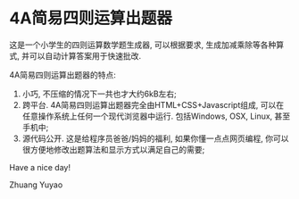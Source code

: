 4A简易四则运算出题器
===========

这是一个小学生的四则运算数学题生成器, 可以根据要求, 生成加减乘除等各种算式, 并可以自动计算答案用于快速批改.

4A简易四则运算出题器的特点:

1. 小巧, 不压缩的情况下一共也才大约6kB左右;
1. 跨平台. 4A简易四则运算出题器完全由HTML+CSS+Javascript组成, 可以在任意操作系统上任何一个现代浏览器中运行. 包括Windows, OSX, Linux, 甚至手机中;
1. 源代码公开. 这是给程序员爸爸/妈妈的福利, 如果你懂一点点网页编程, 你可以很方便地修改出题算法和显示方式以满足自己的需要;


Have a nice day!

Zhuang Yuyao